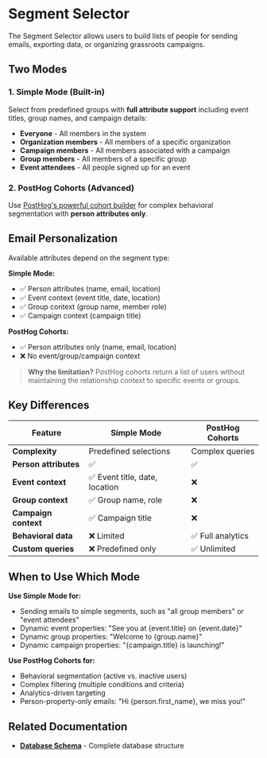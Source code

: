 # Segment Selector

The Segment Selector allows users to build lists of people for sending emails, exporting data, or organizing grassroots campaigns.

## Two Modes

### 1. Simple Mode (Built-in)

Select from predefined groups with **full attribute support** including event titles, group names, and campaign details:

- **Everyone** - All members in the system
- **Organization members** - All members of a specific organization
- **Campaign members** - All members associated with a campaign
- **Group members** - All members of a specific group
- **Event attendees** - All people signed up for an event

### 2. PostHog Cohorts (Advanced)

Use [PostHog's powerful cohort builder](https://posthog.com/docs/data/cohorts) for complex behavioral segmentation with **person attributes only**.

## Email Personalization

Available attributes depend on the segment type:

**Simple Mode:**

- ✅ Person attributes (name, email, location)
- ✅ Event context (event title, date, location)
- ✅ Group context (group name, member role)
- ✅ Campaign context (campaign title)

**PostHog Cohorts:**

- ✅ Person attributes only (name, email, location)
- ❌ No event/group/campaign context

> **Why the limitation?** PostHog cohorts return a list of users without maintaining the relationship context to specific events or groups.

## Key Differences

| Feature               | Simple Mode                    | PostHog Cohorts   |
| --------------------- | ------------------------------ | ----------------- |
| **Complexity**        | Predefined selections          | Complex queries   |
| **Person attributes** | ✅                             | ✅                |
| **Event context**     | ✅ Event title, date, location | ❌                |
| **Group context**     | ✅ Group name, role            | ❌                |
| **Campaign context**  | ✅ Campaign title              | ❌                |
| **Behavioral data**   | ❌ Limited                     | ✅ Full analytics |
| **Custom queries**    | ❌ Predefined only             | ✅ Unlimited      |

## When to Use Which Mode

**Use Simple Mode for:**

- Sending emails to simple segments, such as "all group members" or "event attendees"
- Dynamic event properties: "See you at {event.title} on {event.date}"
- Dynamic group properties: "Welcome to {group.name}"
- Dynamic campaign properties: "{campaign.title} is launching!"

**Use PostHog Cohorts for:**

- Behavioral segmentation (active vs. inactive users)
- Complex filtering (multiple conditions and criteria)
- Analytics-driven targeting
- Person-property-only emails: "Hi {person.first_name}, we miss you!"

## Related Documentation

- **[Database Schema](../../database/segments.md)** - Complete database structure
